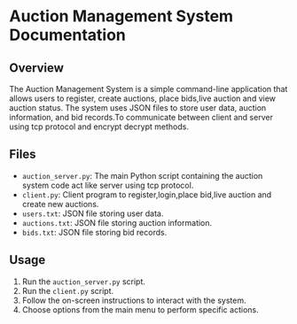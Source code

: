 # Auction Management System Documentation

## Overview

The Auction Management System is a simple command-line application that allows users to register, create auctions, place bids,live auction  and view auction status. The system uses JSON files to store user data, auction information, and bid records.To communicate between client and server using tcp protocol and encrypt decrypt methods.

## Files

- `auction_server.py`: The main Python script containing the auction system code act like server using tcp protocol.
- `client.py`: Client program to register,login,place bid,live auction and create new auctions.
- `users.txt`: JSON file storing user data.
- `auctions.txt`: JSON file storing auction information.
- `bids.txt`: JSON file storing bid records.


## Usage

1. Run the `auction_server.py` script.
2. Run the `client.py` script.
3. Follow the on-screen instructions to interact with the system.
4. Choose options from the main menu to perform specific actions.
